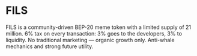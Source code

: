 # FILS
FILS is a community-driven BEP-20 meme token with a limited supply of 21 million. 6% tax on every transaction: 3% goes to the developers, 3% to liquidity. No traditional marketing — organic growth only. Anti-whale mechanics and strong future utility.
